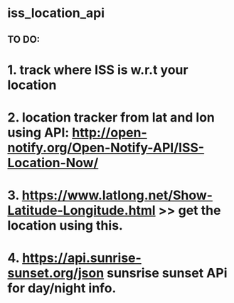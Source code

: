 # iss_location_api

## TO DO:
# 1. track where ISS is w.r.t your location
# 2. location tracker from lat and lon using API: http://open-notify.org/Open-Notify-API/ISS-Location-Now/
# 3. https://www.latlong.net/Show-Latitude-Longitude.html >> get the location using this.
# 4. https://api.sunrise-sunset.org/json sunsrise sunset APi for day/night info.
